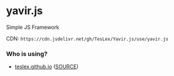 # yavir.js
Simple JS Framework

CDN: ```https://cdn.jsdelivr.net/gh/TesLex/Yavir.js/use/yavir.js```


### Who is using?
- [teslex.github.io](https://teslex.github.io) ([SOURCE](https://github.com/TesLex/teslex.github.io/tree/source))

